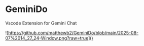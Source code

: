 # GeminiDo
Vscode Extension for Gemini Chat

![https://github.com/matthewb2/GeminiDo/blob/main/2025-08-07%2014_27_24-Window.png?raw=true]()
